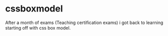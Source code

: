 # cssboxmodel
After a month of exams (Teaching certification exams) i got back to learning starting off with css box model.

